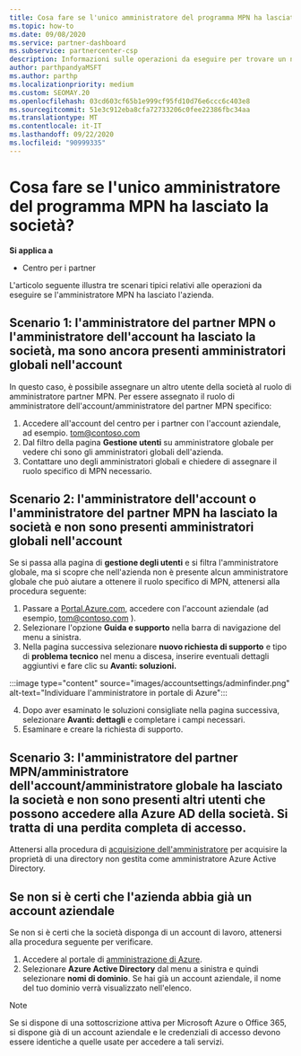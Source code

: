 ```yaml
---
title: Cosa fare se l'unico amministratore del programma MPN ha lasciato la società?
ms.topic: how-to
ms.date: 09/08/2020
ms.service: partner-dashboard
ms.subservice: partnercenter-csp
description: Informazioni sulle operazioni da eseguire per trovare un nuovo amministratore MPN o ottenere assistenza dall'amministratore globale dell'azienda. Inoltre, informazioni su come aggiungere un nuovo amministratore globale del centro per i partner.
author: parthpandyaMSFT
ms.author: parthp
ms.localizationpriority: medium
ms.custom: SEOMAY.20
ms.openlocfilehash: 03cd603cf65b1e999cf95fd10d76e6ccc6c403e8
ms.sourcegitcommit: 51e3c912eba8cfa72733206c0fee22386fbc34aa
ms.translationtype: MT
ms.contentlocale: it-IT
ms.lasthandoff: 09/22/2020
ms.locfileid: "90999335"
---
```

# <a name="what-to-do-if-the-only-admin-for-your-mpn-program-has-left-the-company"></a>Cosa fare se l'unico amministratore del programma MPN ha lasciato la società?

**Si applica a**

- Centro per i partner

L'articolo seguente illustra tre scenari tipici relativi alle operazioni da eseguire se l'amministratore MPN ha lasciato l'azienda.

## <a name="scenario-1-mpn-partner-adminaccount-admin-has-left-the-company-but-there-are-still-global-admins-in-the-account"></a>Scenario 1: l'amministratore del partner MPN o l'amministratore dell'account ha lasciato la società, ma sono ancora presenti amministratori globali nell'account

In questo caso, è possibile assegnare un altro utente della società al ruolo di amministratore partner MPN. Per essere assegnato il ruolo di amministratore dell'account/amministratore del partner MPN specifico:

1. Accedere all'account del centro per i partner con l'account aziendale, ad esempio. tom@contoso.com
1. Dal filtro della pagina **Gestione utenti** su amministratore globale per vedere chi sono gli amministratori globali dell'azienda. 
1. Contattare uno degli amministratori globali e chiedere di assegnare il ruolo specifico di MPN necessario. 

## <a name="scenario-2-mpn-partner-adminaccount-admin-has-left-the-company-and-there-are-no-global-admins-in-the-account"></a>Scenario 2: l'amministratore dell'account o l'amministratore del partner MPN ha lasciato la società e non sono presenti amministratori globali nell'account 

Se si passa alla pagina di **gestione degli utenti** e si filtra l'amministratore globale, ma si scopre che nell'azienda non è presente alcun amministratore globale che può aiutare a ottenere il ruolo specifico di MPN, attenersi alla procedura seguente:

1. Passare a [Portal.Azure.com](https://ms.portal.azure.com/), accedere con l'account aziendale (ad esempio, tom@contoso.com ). 
1. Selezionare l'opzione **Guida e supporto** nella barra di navigazione del menu a sinistra.
1. Nella pagina successiva selezionare **nuovo richiesta di supporto** e tipo di **problema tecnico** nel menu a discesa, inserire eventuali dettagli aggiuntivi e fare clic su **Avanti: soluzioni.**

:::image type="content" source="images/accountsettings/adminfinder.png" alt-text="Individuare l'amministratore in portale di Azure":::

4. Dopo aver esaminato le soluzioni consigliate nella pagina successiva, selezionare **Avanti: dettagli** e completare i campi necessari.
1. Esaminare e creare la richiesta di supporto.


## <a name="scenario-3-mpn-partner-adminaccount-adminglobal-admin-has-left-the-company-and-there-are-no-other-users-who-can-access-the-companys-azure-ad-this-is-a-complete-loss-of-access"></a>Scenario 3: l'amministratore del partner MPN/amministratore dell'account/amministratore globale ha lasciato la società e non sono presenti altri utenti che possono accedere alla Azure AD della società. Si tratta di una perdita completa di accesso.

Attenersi alla procedura di [acquisizione dell'amministratore](/azure/active-directory/users-groups-roles/domains-admin-takeover#internal-admin-takeover) per acquisire la proprietà di una directory non gestita come amministratore Azure Active Directory.

## <a name="not-sure-if-your-company-already-has-a-work-account"></a>Se non si è certi che l'azienda abbia già un account aziendale

Se non si è certi che la società disponga di un account di lavoro, attenersi alla procedura seguente per verificare.

1. Accedere al portale di [amministrazione di Azure](https://ms.portal.azure.com).
2. Selezionare **Azure Active Directory** dal menu a sinistra e quindi selezionare **nomi di dominio**.
Se hai già un account aziendale, il nome del tuo dominio verrà visualizzato nell'elenco.

>[!Note]
>Se si dispone di una sottoscrizione attiva per Microsoft Azure o Office 365, si dispone già di un account aziendale e le credenziali di accesso devono essere identiche a quelle usate per accedere a tali servizi.